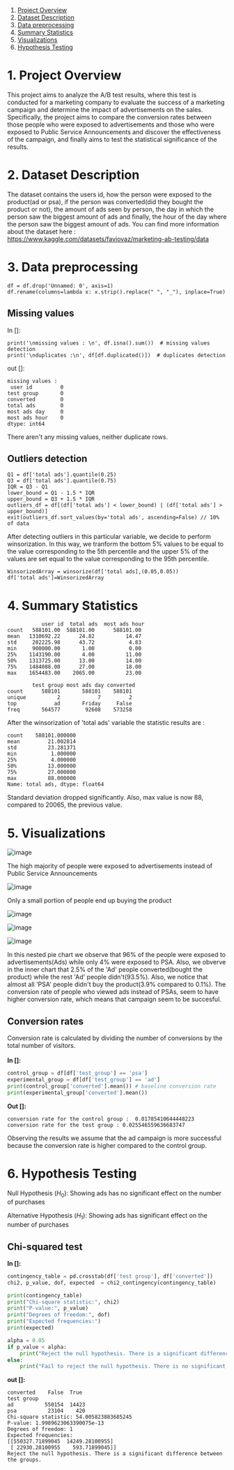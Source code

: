 

1. [Project Overview](#project-overview)
2. [Dataset Description](#dataset-description)
3. [Data preprocessing](#data-preprocessing)
4. [Summary Statistics](#summary-statistics)
5. [Visualizations](#visualizations)
6. [Hypothesis Testing](#hypothesis-testing) 



# 1. Project Overview

This project aims to analyze the A/B test results, where this test is conducted for a marketing company to evaluate the success of a marketing campaign and determine the impact of advertisements on the sales. Specifically, the project aims to compare the conversion rates between those people who were exposed to advertisements and those who were exposed to Public Service Announcements and discover the effectiveness of the campaign, and finally aims to test the statistical significance of the results.

# 2. Dataset Description
The dataset contains the users id, how the person were exposed to the product(ad or psa), if the person was converted(did they bought the product or not), the amount of ads seen by person, the day in which the person saw the biggest amount of ads and finally, the hour of the day where the person saw the biggest amount of ads. You can find more information about the dataset here : https://www.kaggle.com/datasets/faviovaz/marketing-ab-testing/data

  
# 3. Data preprocessing

```
df = df.drop('Unnamed: 0', axis=1)
df.rename(columns=lambda x: x.strip().replace(" ", "_"), inplace=True)
```

## Missing values
In []:
```
print('\nmissing values : \n', df.isna().sum())  # missing values detection
print('\nduplicates :\n', df[df.duplicated()])  # duplicates detection
```

out []:
```
missing values : 
 user id         0
test group       0
converted        0
total ads        0
most ads day     0
most ads hour    0
dtype: int64
```
There aren't any missing values, neither duplicate rows.



## Outliers detection
```
Q1 = df['total ads'].quantile(0.25)
Q3 = df['total ads'].quantile(0.75)
IQR = Q3 - Q1
lower_bound = Q1 - 1.5 * IQR
upper_bound = Q3 + 1.5 * IQR
outliers_df = df[(df['total ads'] < lower_bound) | (df['total ads'] > upper_bound)]
exit(outliers_df.sort_values(by='total ads', ascending=False) // 10% of data
```
After detecting outliers in this particular variable, we decide to perform winsorization. In this way, we tranform the bottom 5% values to be equal to the value corresponding to the 5th percentile and the upper 5% of the values are set equal to the value corresponding to the 95th percentile.

```
WinsorizedArray = winsorize(df['total ads],(0.05,0.05))
df['total ads']=WinsorizedArray
```

# 4. Summary Statistics
```
           user id  total ads  most ads hour
count   588101.00  588101.00      588101.00
mean   1310692.22      24.82          14.47
std     202225.98      43.72           4.83
min     900000.00       1.00           0.00
25%    1143190.00       4.00          11.00
50%    1313725.00      13.00          14.00
75%    1484088.00      27.00          18.00
max    1654483.00    2065.00          23.00

        test group most ads day converted
count      588101       588101    588101
unique          2            7         2
top            ad       Friday     False
freq       564577        92608    573258

```
After the winsorization of 'total ads' variable the statistic results are :
```
count    588101.000000
mean         21.002814
std          23.281371
min           1.000000
25%           4.000000
50%          13.000000
75%          27.000000
max          88.000000
Name: total ads, dtype: float64
```
Standard deviation dropped significantly. Also, max value is now 88, compared to 20065, the previous value.

# 5. Visualizations



![image](https://github.com/BillysKes/a-b-testing-marketing/assets/73298709/5af13758-6e2f-41d3-9edb-b7218b2486e9)

The high majority of people were exposed to advertisements instead of Public Service Announcements

![image](https://github.com/BillysKes/a-b-testing-marketing/assets/73298709/386244cd-47e4-4fbf-a594-862c3cda1229)

Only a small portion of people end up buying the product

![image](https://github.com/BillysKes/a-b-testing-marketing/assets/73298709/16fd85ea-9feb-49ae-8afe-daeb972342e4)

![image](https://github.com/BillysKes/a-b-testing-marketing/assets/73298709/a464e013-5842-400a-86f1-6d4d344fbbee)



![image](https://github.com/BillysKes/a-b-testing-marketing/assets/73298709/636185ac-1af1-463f-a891-66af1c898a80)

In this nested pie chart we observe that 96% of the people were exposed to advertisements(Ads) while only 4% were exposed to PSA. Also, we obverve in the inner chart that 2.5% of the 'Ad' people converted(bought the product) while the rest 'Ad' people didn't(93.5%). Also, we notice that almost all 'PSA' people didn't buy the product(3.9% compared to 0.1%). The conversion rate of people who viewed ads instead of PSAs, seem to have higher conversion rate, which means that campaign seem to be succesful.
## Conversion rates

Conversion rate is calculated by dividing the number of conversions by the total number of visitors. <br /> <br />
**In []:**
```python
control_group = df[df['test_group'] == 'psa']
experimental_group = df[df['test_group'] == 'ad']
print(control_group['converted'].mean()) # baseline conversion rate
print(experimental_group['converted'].mean())
```

**Out []:**
```
conversion rate for the control group :  0.01785410644448223
conversion rate for the test group : 0.025546559636683747
```
Observing the results we assume that the ad campaign is more successful because the conversion rate is higher compared to the control group.

# 6. Hypothesis Testing

Null Hypothesis ($H_0$): Showing ads has no significant effect on the number of purchases

Alternative Hypothesis ($H_1$): Showing ads has significant effect on the number of purchases

## Chi-squared test

**In []:**
```python
contingency_table = pd.crosstab(df['test group'], df['converted'])
chi2, p_value, dof, expected  = chi2_contingency(contingency_table)

print(contingency_table)
print("Chi-square statistic:", chi2)
print("P-value:", p_value)
print("Degrees of freedom:", dof)
print("Expected frequencies:")
print(expected)

alpha = 0.05
if p_value < alpha:
    print("Reject the null hypothesis. There is a significant difference between the groups.")
else:
    print("Fail to reject the null hypothesis. There is no significant difference between the groups.")
```

**out []:**
```
converted    False  True 
test group               
ad          550154  14423
psa          23104    420
Chi-square statistic: 54.005823883685245
P-value: 1.9989623063390075e-13
Degrees of freedom: 1
Expected frequencies:
[[550327.71899045  14249.28100955]
 [ 22930.28100955    593.71899045]]
Reject the null hypothesis. There is a significant difference between the groups.
```

